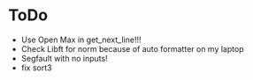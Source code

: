 # ToDo
- Use Open Max in get_next_line!!!
- Check Libft for norm because of auto formatter on my laptop 
- Segfault with no inputs!
- fix sort3
